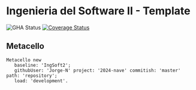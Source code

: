 # Ingenieria del Software II - Template

![GHA Status](https://github.com/Jorge-N/2024-nave/actions/workflows/GHA.yml/badge.svg)
[![Coverage Status](https://coveralls.io/repos/github/Jorge-N/2024-nave/badge.svg?branch=master)](https://coveralls.io/github/Jorge-N/2024-nave?branch=master)

## Metacello

```smalltalk
Metacello new
   baseline: 'IngSoft2';
   githubUser: 'Jorge-N' project: '2024-nave' commitish: 'master' path: 'repository';
   load: 'development'.
```
